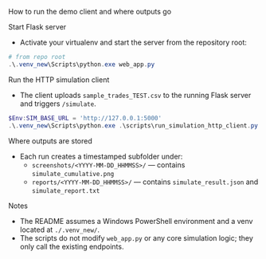 How to run the demo client and where outputs go

Start Flask server
- Activate your virtualenv and start the server from the repository root:

```powershell
# from repo root
.\.venv_new\Scripts\python.exe web_app.py
```

Run the HTTP simulation client
- The client uploads `sample_trades_TEST.csv` to the running Flask server and triggers `/simulate`.

```powershell
$Env:SIM_BASE_URL = 'http://127.0.0.1:5000'
.\.venv_new\Scripts\python.exe .\scripts\run_simulation_http_client.py
```

Where outputs are stored
- Each run creates a timestamped subfolder under:
  - `screenshots/<YYYY-MM-DD_HHMMSS>/` — contains `simulate_cumulative.png`
  - `reports/<YYYY-MM-DD_HHMMSS>/` — contains `simulate_result.json` and `simulate_report.txt`

Notes
- The README assumes a Windows PowerShell environment and a venv located at `./.venv_new/`.
- The scripts do not modify `web_app.py` or any core simulation logic; they only call the existing endpoints.
